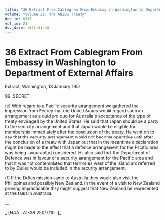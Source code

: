 ```yaml
---
title: "36 Extract From Cablegram From Embassy in Washington to Department of External Affairs"
volume: "Volume 21: The ANZUS Treaty"
doc_id: 8387
vol_id: 21
doc_date: 1951-01-18
---
```


# 36 Extract From Cablegram From Embassy in Washington to Department of External Affairs

Extract, Washington, 18 January 1951

99\. SECRET

(e) With regard to a Pacific security arrangement we gathered the impression from Fearey that the United States would regard such an arrangement as a quid pro quo for Australia's acceptance of the type of treaty envisaged by the United States. He said that Japan should be a party to the security arrangement and that Japan would be eligible for membership immediately after the conclusion of the treaty. He went on to say that the security arrangement would not become operative until after the conclusion of a treaty with Japan but that in the meantime a declaration might be made to the effect that a defence arrangement for the Pacific area was being favourabl[y] considered. He also said that the Department of Defence was in favour of a security arrangement for the Pacific area and that it was not contemplated that territories west of the island arc referred to by Dulles would be included in the security arrangement.

(f) If the Dulles mission came to Australia they would also visit the Philippines and possibly New Zealand. In the event of a visit to New Zealand proving impracticable they might suggest that New Zealand be represented at the talks in Australia.

__

_ [NAA : A1838 250/7/10, i]_
